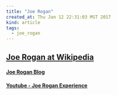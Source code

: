 ```yaml
---
title: "Joe Rogan"
created_at: Thu Jan 12 22:31:03 MST 2017
kind: article
tags:
  - joe_rogan
---
```


<h2>
  <a href="https://en.wikipedia.org/wiki/Joe_Rogan" target="_blank">Joe Rogan at Wikipedia</a>
</h2>

<h4>
  <a href="http://joerogan.net/blog" target="_blank">Joe Rogan Blog</a>
</h4>

<h4>
  <a href="https://www.youtube.com/user/PowerfulJRE" target="_blank">Youtube - Joe Rogan Experience</a>
</h4>

<!--
html boilerplate
<a href="" target="_blank"></a>
<a name=""></a>
<img src="" width="400px">
<ul>
  <li></li>
</ul>
<pre>
</pre>
<pre><code>
</code></pre>
<math xmlns='http://www.w3.org/1998/Math/MathML' display='block'>
</math>
-->
